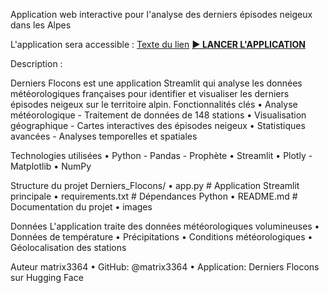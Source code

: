 Application web interactive pour l'analyse des derniers épisodes neigeux dans les Alpes

L'application sera accessible : [Texte du lien](ttps://huggingface.co/spaces/matrix3364/Derniers_Flocons)
**[► LANCER L'APPLICATION](https://huggingface.co/spaces/matrix3364/Derniers_Flocons)**

Description :

Derniers Flocons est une application Streamlit qui analyse les données météorologiques françaises pour identifier et visualiser les derniers épisodes neigeux sur le territoire alpin.
Fonctionnalités clés
•	 Analyse météorologique - Traitement de données de 148 stations
•	 Visualisation géographique - Cartes interactives des épisodes neigeux
•	 Statistiques avancées - Analyses temporelles et spatiales

Technologies utilisées
•	Python - Pandas - Prophète
•	Streamlit 
•	Plotly - Matplotlib
•	NumPy 

Structure du projet
Derniers_Flocons/
• app.py                 # Application Streamlit principale
• requirements.txt       # Dépendances Python
• README.md              # Documentation du projet
• images                

Données
L'application traite des données météorologiques volumineuses 
•	Données de température
•	Précipitations
•	Conditions météorologiques
•	Géolocalisation des stations

Auteur
matrix3364
•	GitHub: @matrix3364
•	Application: Derniers Flocons sur Hugging Face

